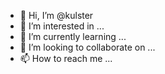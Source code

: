 - 👋 Hi, I’m @kulster
- 👀 I’m interested in ...
- 🌱 I’m currently learning ...
- 💞️ I’m looking to collaborate on ...
- 📫 How to reach me ...

<!---
kulster/kulster is a ✨ special ✨ repository because its `README.md` (this file) appears on your GitHub profile.
You can click the Preview link to take a look at your changes.
--->
